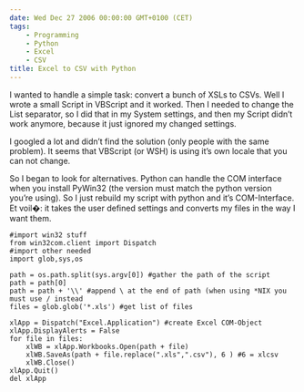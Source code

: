 ```yaml
---
date: Wed Dec 27 2006 00:00:00 GMT+0100 (CET)
tags:
    - Programming
    - Python
    - Excel
    - CSV
title: Excel to CSV with Python
---
```



I wanted to handle a simple task: convert a bunch of XSLs to CSVs. Well
I wrote a small Script in VBScript and it worked. Then I needed to
change the List separator, so I did that in my System settings, and then
my Script didn’t work anymore, because it just ignored my changed
settings.

I googled a lot and didn’t find the solution (only people with the same
problem). It seems that VBScript (or WSH) is using it’s own locale that
you can not change.

So I began to look for alternatives. Python can handle the COM interface
when you install PyWin32 (the version must match the python version
you’re using). So I just rebuild my script with python and it’s
COM-Interface. Et voil�: it takes the user defined settings and converts
my files in the way I want them.

    #import win32 stuff
    from win32com.client import Dispatch
    #import other needed
    import glob,sys,os

    path = os.path.split(sys.argv[0]) #gather the path of the script
    path = path[0]
    path = path + '\\' #append \ at the end of path (when using *NIX you must use / instead
    files = glob.glob('*.xls') #get list of files

    xlApp = Dispatch("Excel.Application") #create Excel COM-Object
    xlApp.DisplayAlerts = False
    for file in files:
        xlWB = xlApp.Workbooks.Open(path + file)
        xlWB.SaveAs(path + file.replace(".xls",".csv"), 6 ) #6 = xlcsv
        xlWB.Close()
    xlApp.Quit()
    del xlApp

